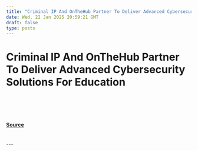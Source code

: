 ```yaml
---
title: "Criminal IP And OnTheHub Partner To Deliver Advanced Cybersecurity Solutions For Education"
date: Wed, 22 Jan 2025 20:59:21 GMT
draft: false
type: posts
---
```

# Criminal IP And OnTheHub Partner To Deliver Advanced Cybersecurity Solutions For Education

<br/>

<br/>

<br/>


#### [Source](https://hackernoon.com/criminal-ip-and-onthehub-partner-to-deliver-advanced-cybersecurity-solutions-for-education?source=rss)

<br/>
---
